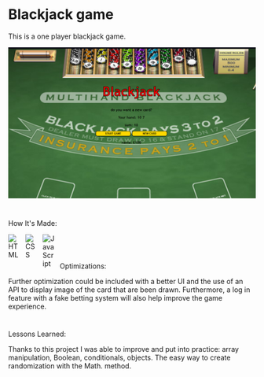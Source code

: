 # Blackjack game

This is a one player blackjack game.

<img width="700px" heigth="900" src="https://github.com/maurobusso/Blackjack_game/blob/main/blackjack.png">

#

How It's Made: 

<img align="left" alt="HTML" width="25px" style="padding-right:10px;" src="https://cdn.jsdelivr.net/gh/devicons/devicon/icons/html5/html5-plain-wordmark.svg"/>
<img align="left" alt="CSS" width="25px" style="padding-right:10px;" src="https://cdn.jsdelivr.net/gh/devicons/devicon/icons/css3/css3-plain-wordmark.svg" />
<img align="left" alt="JavaScript" width="25px" style="padding-right:10px;" src="https://cdn.jsdelivr.net/gh/devicons/devicon/icons/javascript/javascript-plain.svg" />
<br>

#

Optimizations: 

Further optimization could be included with a better UI and the use of an API to display image of the card that are been drawn. Furthermore, a log in feature with a fake betting system will also help improve the game experience.

#

Lessons Learned: 

Thanks to this project I was able to improve and put into practice: array manipulation, Boolean, conditionals, objects. The easy way to create randomization with the Math. method.

 



